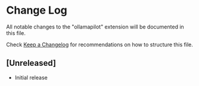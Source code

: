 # Change Log

All notable changes to the "ollamapilot" extension will be documented in this file.

Check [Keep a Changelog](http://keepachangelog.com/) for recommendations on how to structure this file.

## [Unreleased]

- Initial release